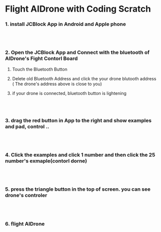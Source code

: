 # Flight AIDrone with Coding Scratch

### 1. install JCBlock  App in Android and Apple phone 



<br/><br/>
### 2. Open the JCBlock App and Connect with the bluetooth of  AIDrone's Fight Contorl Board 


1) Touch the Bluetooth Button




2) Delete old Bluetooth Address and click the your drone blutooth address 
   ( The drone's address above is close to you)
  
 
 
 
 3) if your drone is connected, bluetooth button is lightening 



<br/><br/>
### 3. drag the red button in App to the right and  show examples and pad, control .. 



<br/><br/>
### 4. Click the examples and click 1 number and then click the 25 number's exmaple(contorl dorne)




<br/><br/>
### 5. press the triangle button in the top of screen. you can see drone's controler




<br/><br/>
### 6. flight AIDrone 



